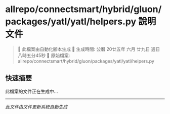 # allrepo/connectsmart/hybrid/gluon/packages/yatl/yatl/helpers.py 說明文件

> 🚧 此檔案由自動化腳本生成
> 📅 生成時間: 公曆 20廿五年 六月 廿九日 週日 八時五分45秒
> 📂 原始檔案: allrepo/connectsmart/hybrid/gluon/packages/yatl/yatl/helpers.py

## 快速摘要
此檔案的文件正在生成中...

<!-- 實際使用時，這裡會是 Claude Code 生成的完整文件內容 -->

---
*此文件由文件更新系統自動生成*
